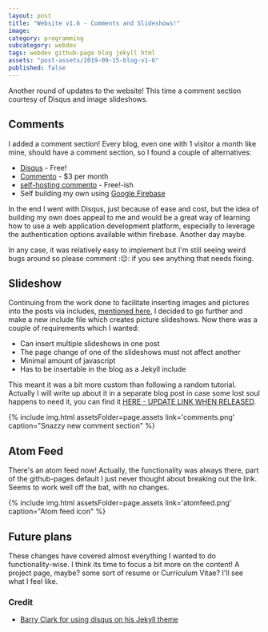 ```yaml
---
layout: post
title: "Website v1.6 - Comments and Slideshows!"
image:
category: programming
subcategory: webdev
tags: webdev github-page blog jekyll html
assets: "post-assets/2019-09-15-blog-v1-6"
published: false
---
```


Another round of updates to the website! This time a comment section courtesy of Disqus and image slideshows.

## Comments
I added a comment section! Every blog, even one with 1 visitor a month like mine, should have a comment section, so I found a couple of alternatives:
- [Disqus](disqus.com) - Free!
- [Commento](https://commento.io/) - $3 per month
- [self-hosting commento](https://docs.commento.io/installation/self-hosting/) - Free!-ish
- Self building my own using [Google Firebase](https://firebase.google.com)

In the end I went with Disqus, just because of ease and cost, but the idea of building my own does appeal to me and would be a great way of learning how to use a web application development platform, especially to leverage the authentication options available within firebase. Another day maybe.

In any case, it was relatively easy to implement but I'm still seeing weird bugs around so please comment ::wink:: if you see anything that needs fixing.

## Slideshow

Continuing from the work done to facilitate inserting images and pictures into the posts via includes, [mentioned here]({{site.url}}/2019/08/02/blog-v1-5/#pictures-and-downloads), I decided to go further and make a new include file which creates picture slideshows. Now there was a couple of requirements which I wanted:
- Can insert multiple slideshows in one post
- The page change of one of the slideshows must not affect another
- Minimal amount of javascript
- Has to be insertable in the blog as a Jekyll include

This meant it was a bit more custom than following a random tutorial. Actually I will write up about it in a separate blog post in case some lost soul happens to need it, you can find it [HERE - UPDATE LINK WHEN RELEASED]().

{% include img.html assetsFolder=page.assets link='comments.png' caption="Snazzy new comment section" %}

## Atom Feed
There's an atom feed now! Actually, the functionality was always there, part of the github-pages default I just never thought about breaking out the link. Seems to work well off the bat, with no changes.


{% include img.html assetsFolder=page.assets link='atomfeed.png' caption="Atom feed icon" %}

## Future plans
These changes have covered almost everything I wanted to do functionality-wise. I think its time to focus a bit more on the content! A project page, maybe? some sort of resume or Curriculum Vitae? I'll see what I feel like.

### Credit
- [Barry Clark for using disqus on his Jekyll theme](https://github.com/barryclark/jekyll-now)
